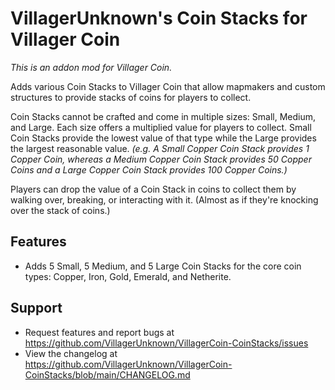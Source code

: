 # VillagerUnknown's Coin Stacks for Villager Coin

_This is an addon mod for Villager Coin._

Adds various Coin Stacks to Villager Coin that allow mapmakers and custom structures to provide stacks of coins for players to collect.

Coin Stacks cannot be crafted and come in multiple sizes: Small, Medium, and Large. Each size offers a multiplied value for players to collect. 
Small Coin Stacks provide the lowest value of that type while the Large provides the largest reasonable value. 
_(e.g. A Small Copper Coin Stack provides 1 Copper Coin, whereas a Medium Copper Coin Stack provides 50 Copper Coins 
and a Large Copper Coin Stack provides 100 Copper Coins.)_

Players can drop the value of a Coin Stack in coins to collect them by walking over, breaking, or interacting with it. 
(Almost as if they're knocking over the stack of coins.)

## Features

* Adds 5 Small, 5 Medium, and 5 Large Coin Stacks for the core coin types: Copper, Iron, Gold, Emerald, and Netherite.

## Support

* Request features and report bugs at https://github.com/VillagerUnknown/VillagerCoin-CoinStacks/issues
* View the changelog at https://github.com/VillagerUnknown/VillagerCoin-CoinStacks/blob/main/CHANGELOG.md